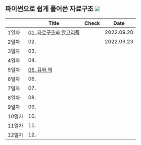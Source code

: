 ## 파이썬으로 쉽게 풀어쓴 자료구조 <img src="https://img.shields.io/badge/Python-3776AB?style=flat&logo=Python&logoColor=white"/>
| | Title | Check | Date |
|-|-------|-------|------|
| 1일차 | [01. 자료구조와 알고리즘](https://github.com/ChaCha0924/DATA-STRUCTURES-USING-PYTHON/blob/main/01.%20%EC%9E%90%EB%A3%8C%EA%B5%AC%EC%A1%B0%EC%99%80%20%EC%95%8C%EA%B3%A0%EB%A6%AC%EC%A6%98.ipynb) | | 2022.09.20 |
| 2일차 | 02. | | 2022.09.23 |
| 3일차 | 03. | |  |
| 4일차 | 04. | |  |
| 5일차 | [05. 큐와 덱](https://github.com/ChaCha0924/DATA-STRUCTURES-USING-PYTHON/blob/main/05.%20%ED%81%90%EC%99%80%20%EB%8D%B1.ipynb) | |  |
| 6일차 | 06. | |  |
| 7일차 | 07. | |  |
| 8일차 | 08. | |  |
| 9일차 | 09. | |  |
| 10일차 | 10. | |  |
| 11일차 | 11. | |  |
| 12일차 | 12. | |  |
